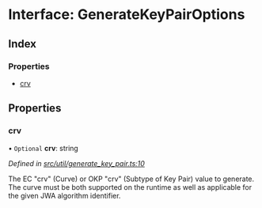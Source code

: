 # Interface: GenerateKeyPairOptions

## Index

### Properties

* [crv](_util_generate_key_pair_.generatekeypairoptions.md#crv)

## Properties

### crv

• `Optional` **crv**: string

*Defined in [src/util/generate_key_pair.ts:10](https://github.com/panva/jose/blob/v3.x/src/util/generate_key_pair.ts#L10)*

The EC "crv" (Curve) or OKP "crv" (Subtype of Key Pair) value to generate.
The curve must be both supported on the runtime as well as applicable for
the given JWA algorithm identifier.
